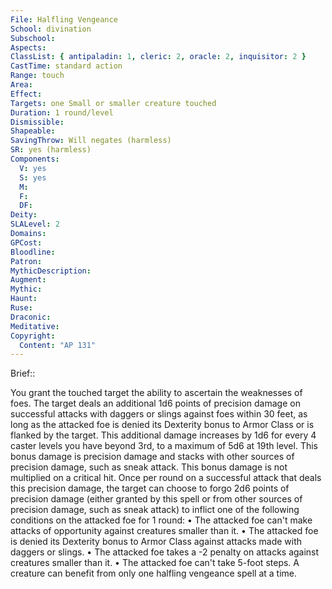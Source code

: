 ```yaml
---
File: Halfling Vengeance
School: divination
Subschool: 
Aspects: 
ClassList: { antipaladin: 1, cleric: 2, oracle: 2, inquisitor: 2 }
CastTime: standard action
Range: touch
Area: 
Effect: 
Targets: one Small or smaller creature touched
Duration: 1 round/level
Dismissible: 
Shapeable: 
SavingThrow: Will negates (harmless)
SR: yes (harmless)
Components:
  V: yes
  S: yes
  M: 
  F: 
  DF: 
Deity: 
SLALevel: 2
Domains: 
GPCost: 
Bloodline: 
Patron: 
MythicDescription: 
Augment: 
Mythic: 
Haunt: 
Ruse: 
Draconic: 
Meditative: 
Copyright:
  Content: "AP 131"
---
```

Brief:: 

You grant the touched target the ability to ascertain the weaknesses of foes. The target deals an additional 1d6 points of precision damage on successful attacks with daggers or slings against foes within 30 feet, as long as the attacked foe is denied its Dexterity bonus to Armor Class or is flanked by the target. This additional damage increases by 1d6 for every 4 caster levels you have beyond 3rd, to a maximum of 5d6 at 19th level. This bonus damage is precision damage and stacks with other sources of precision damage, such as sneak attack. This bonus damage is not multiplied on a critical hit.  Once per round on a successful attack that deals this precision damage, the target can choose to forgo 2d6 points of precision damage (either granted by this spell or from other sources of precision damage, such as sneak attack) to inflict one of the following conditions on the attacked foe for 1 round:  • The attacked foe can't make attacks of opportunity against creatures smaller than it.  • The attacked foe is denied its Dexterity bonus to Armor Class against attacks made with daggers or slings.  • The attacked foe takes a -2 penalty on attacks against creatures smaller than it.  • The attacked foe can't take 5-foot steps.  A creature can benefit from only one halfling vengeance spell at a time.
